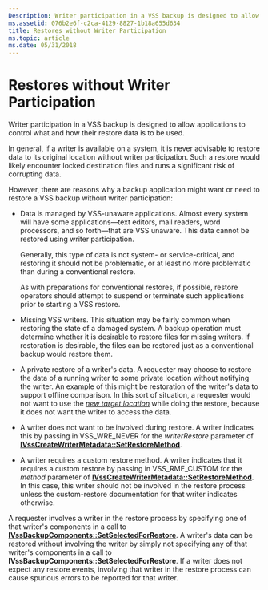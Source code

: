 ```yaml
---
Description: Writer participation in a VSS backup is designed to allow applications to control what and how their restore data is to be used.
ms.assetid: 076b2e6f-c2ca-4129-8827-1b18a655d634
title: Restores without Writer Participation
ms.topic: article
ms.date: 05/31/2018
---
```


# Restores without Writer Participation

Writer participation in a VSS backup is designed to allow applications to control what and how their restore data is to be used.

In general, if a writer is available on a system, it is never advisable to restore data to its original location without writer participation. Such a restore would likely encounter locked destination files and runs a significant risk of corrupting data.

However, there are reasons why a backup application might want or need to restore a VSS backup without writer participation:

-   Data is managed by VSS-unaware applications. Almost every system will have some applications—text editors, mail readers, word processors, and so forth—that are VSS unaware. This data cannot be restored using writer participation.

    Generally, this type of data is not system- or service-critical, and restoring it should not be problematic, or at least no more problematic than during a conventional restore.

    As with preparations for conventional restores, if possible, restore operators should attempt to suspend or terminate such applications prior to starting a VSS restore.

-   Missing VSS writers. This situation may be fairly common when restoring the state of a damaged system. A backup operation must determine whether it is desirable to restore files for missing writers. If restoration is desirable, the files can be restored just as a conventional backup would restore them.
-   A private restore of a writer's data. A requester may choose to restore the data of a running writer to some private location without notifying the writer. An example of this might be restoration of the writer's data to support offline comparison. In this sort of situation, a requester would not want to use the [*new target location*](vssgloss-n.md) while doing the restore, because it does not want the writer to access the data.
-   A writer does not want to be involved during restore. A writer indicates this by passing in VSS\_WRE\_NEVER for the *writerRestore* parameter of [**IVssCreateWriterMetadata::SetRestoreMethod**](/windows/desktop/api/VsWriter/nf-vswriter-ivsscreatewritermetadata-setrestoremethod).
-   A writer requires a custom restore method. A writer indicates that it requires a custom restore by passing in VSS\_RME\_CUSTOM for the *method* parameter of [**IVssCreateWriterMetadata::SetRestoreMethod**](/windows/desktop/api/VsWriter/nf-vswriter-ivsscreatewritermetadata-setrestoremethod). In this case, this writer should not be involved in the restore process unless the custom-restore documentation for that writer indicates otherwise.

A requester involves a writer in the restore process by specifying one of that writer's components in a call to [**IVssBackupComponents::SetSelectedForRestore**](/windows/desktop/api/VsBackup/nf-vsbackup-ivssbackupcomponents-setselectedforrestore). A writer's data can be restored without involving the writer by simply not specifying any of that writer's components in a call to **IVssBackupComponents::SetSelectedForRestore**. If a writer does not expect any restore events, involving that writer in the restore process can cause spurious errors to be reported for that writer.

 

 



